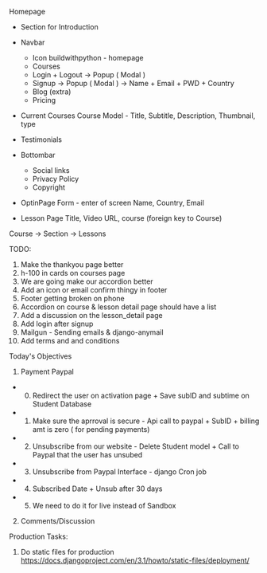 Homepage 
- Section for Introduction
- Navbar
    - Icon buildwithpython - homepage
    - Courses
    - Login + Logout -> Popup ( Modal )
    - Signup -> Popup ( Modal ) -> Name + Email + PWD + Country
    - Blog (extra)
    - Pricing
    
- Current Courses
    Course Model - Title, Subtitle, Description, Thumbnail, type
    
- Testimonials

- Bottombar 
    - Social links
    - Privacy Policy
    - Copyright
    
- OptinPage
 Form - enter of screen
 Name, Country, Email
 
- Lesson Page
 Title, Video URL, course (foreign key to Course)
 
 Course -> Section -> Lessons
 
 TODO:
 1) Make the thankyou page better
 2) h-100 in cards on courses page
 3) We are going make our accordion better
 4) Add an icon or email confirm thingy in footer
 5) Footer getting broken on phone
 6) Accordion on course & lesson detail page should have a list
 7) Add a discussion on the lesson_detail page 
 8) Add login after signup
 9) Mailgun - Sending emails & django-anymail
 10) Add terms and and conditions
 
 Today's Objectives
 1) Payment Paypal
  - 0) Redirect the user on activation page + Save subID and subtime on Student Database
  - 1) Make sure the aprroval is secure - Api call to paypal + SubID + billing amt is zero ( for pending payments)
  - 2) Unsubscribe from our website - Delete Student model + Call to Paypal that the user has unsubed
  - 3) Unsubscribe from Paypal Interface - django Cron job
  - 4) Subscribed Date + Unsub after 30 days
  - 5) We need to do it for live instead of Sandbox
  
  
 2) Comments/Discussion
 
 
 Production Tasks:
 1) Do static files for production
 https://docs.djangoproject.com/en/3.1/howto/static-files/deployment/



 